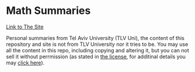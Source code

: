 # Math Summaries
[Link to The Site](https://yeahboyyyyy.github.io/math-summaries)

Personal summaries from Tel Aviv University (TLV Uni), the content of this repository and site is not from TLV University nor it tries to be.
You may use all the content in this repo, including copying and altering it, but you can not sell it without perrmission (as stated in [the license](LICENSE.md), for additinal details you may [click here](https://creativecommons.org/licenses/by-nc/4.0/)).
